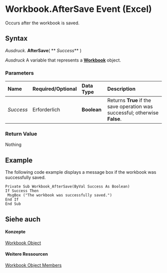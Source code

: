 
# Workbook.AfterSave Event (Excel)

Occurs after the workbook is saved.


## Syntax

 _Ausdruck_. **AfterSave**( ** _Success_** )

 _Ausdruck_ A variable that represents a **[Workbook](8c00aa60-c974-eed3-0812-3c9625eb0d4c.md)** object.


### Parameters



|**Name**|**Required/Optional**|**Data Type**|**Description**|
|:-----|:-----|:-----|:-----|
| _Success_|Erforderlich|**Boolean**|Returns  **True** if the save operation was successful; otherwise **False**.|

### Return Value

Nothing


## Example

The following code example displays a message box if the workbook was successfully saved.


```
Private Sub Workbook_AfterSave(ByVal Success As Boolean) 
If Success Then 
 MsgBox ("The workbook was successfully saved.") 
End If 
End Sub
```


## Siehe auch


#### Konzepte


[Workbook Object](8c00aa60-c974-eed3-0812-3c9625eb0d4c.md)
#### Weitere Ressourcen


[Workbook Object Members](http://msdn.microsoft.com/library/dce102a3-25de-3ff4-2ce5-bc56e08baca7%28Office.15%29.aspx)